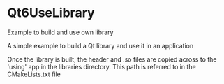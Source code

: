 # Qt6UseLibrary
Example to build and use own library

A simple example to build a Qt library and use it in an application

Once the library is built, the header and .so files are copied across to the 'using' app 
in the libraries directory.  This path is referred to in the CMakeLists.txt file
